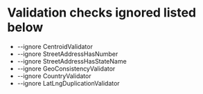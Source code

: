 # Validation checks ignored listed below

- --ignore CentroidValidator 
- --ignore StreetAddressHasNumber
- --ignore StreetAddressHasStateName
- --ignore GeoConsistencyValidator 
- --ignore CountryValidator 
- --ignore LatLngDuplicationValidator